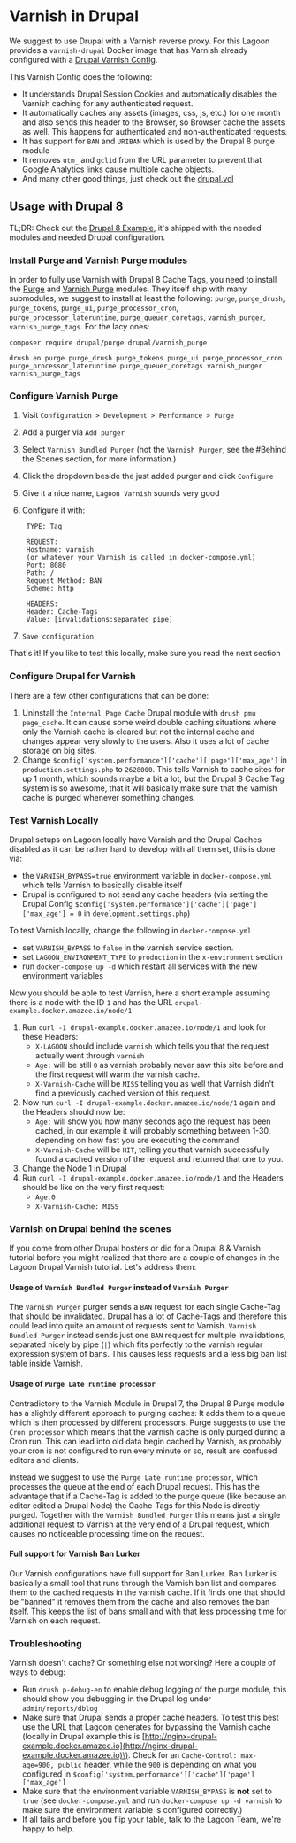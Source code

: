 # Varnish in Drupal

We suggest to use Drupal with a Varnish reverse proxy. For this Lagoon provides a `varnish-drupal` Docker image that has Varnish already configured with a [Drupal Varnish Config](https://github.com/amazeeio/lagoon/blob/master/images/varnish-drupal/drupal.vcl).

This Varnish Config does the following:

* It understands Drupal Session Cookies and automatically disables the Varnish caching for any authenticated request.
* It automatically caches any assets \(images, css, js, etc.\) for one month and also sends this header to the Browser, so Browser cache the assets as well. This happens for authenticated and non-authenticated requests.
* It has support for `BAN` and `URIBAN` which is used by the Drupal 8 purge module
* It removes `utm_` and `gclid` from the URL parameter to prevent that Google Analytics links cause multiple cache objects.
* And many other good things, just check out the [drupal.vcl](https://github.com/amazeeio/lagoon/blob/master/images/varnish-drupal/drupal.vcl)

## Usage with Drupal 8

TL;DR: Check out the [Drupal 8 Example](https://github.com/amazeeio/drupal-example), it's shipped with the needed modules and needed Drupal configuration.

### Install Purge and Varnish Purge modules

In order to fully use Varnish with Drupal 8 Cache Tags, you need to install the [Purge](https://www.drupal.org/project/purge) and [Varnish Purge](https://www.drupal.org/project/varnish_purge) modules. They itself ship with many submodules, we suggest to install at least the following: `purge`, `purge_drush`, `purge_tokens`, `purge_ui`, `purge_processor_cron`, `purge_processor_lateruntime`, `purge_queuer_coretags`, `varnish_purger`, `varnish_purge_tags`. For the lacy ones:

```text
composer require drupal/purge drupal/varnish_purge

drush en purge purge_drush purge_tokens purge_ui purge_processor_cron purge_processor_lateruntime purge_queuer_coretags varnish_purger varnish_purge_tags
```

### Configure Varnish Purge

1. Visit `Configuration > Development > Performance > Purge`
2. Add a purger via `Add purger`
3. Select `Varnish Bundled Purger` \(not the `Varnish Purger`, see the \#Behind the Scenes section, for more information.\)
4. Click the dropdown beside the just added purger and click `Configure`
5. Give it a nice name, `Lagoon Varnish` sounds very good
6. Configure it with:

   ```text
    TYPE: Tag

    REQUEST:
    Hostname: varnish
    (or whatever your Varnish is called in docker-compose.yml)
    Port: 8080
    Path: /
    Request Method: BAN
    Scheme: http

    HEADERS:
    Header: Cache-Tags
    Value: [invalidations:separated_pipe]
   ```

7. `Save configuration`

That's it! If you like to test this locally, make sure you read the next section

### Configure Drupal for Varnish

There are a few other configurations that can be done:

1. Uninstall the `Internal Page Cache` Drupal module with `drush pmu page_cache`. It can cause some weird double caching situations where only the Varnish cache is cleared but not the internal cache and changes appear very slowly to the users. Also it uses a lot of cache storage on big sites.
2. Change `$config['system.performance']['cache']['page']['max_age']` in `production.settings.php` to `2628000`. This tells Varnish to cache sites for up 1 month, which sounds maybe a bit a lot, but the Drupal 8 Cache Tag system is so awesome, that it will basically make sure that the varnish cache is purged whenever something changes.

### Test Varnish Locally

Drupal setups on Lagoon locally have Varnish and the Drupal Caches disabled as it can be rather hard to develop with all them set, this is done via:

* the `VARNISH_BYPASS=true` environment variable in `docker-compose.yml` which tells Varnish to basically disable itself
* Drupal is configured to not send any cache headers \(via setting the Drupal Config `$config['system.performance']['cache']['page']['max_age'] = 0` in `development.settings.php`\)

To test Varnish locally, change the following in `docker-compose.yml`

* set `VARNISH_BYPASS` to `false` in the varnish service section.
* set `LAGOON_ENVIRONMENT_TYPE` to `production` in the `x-environment` section
* run `docker-compose up -d` which restart all services with the new environment variables

Now you should be able to test Varnish, here a short example assuming there is a node with the ID `1` and has the URL `drupal-example.docker.amazee.io/node/1`

1. Run `curl -I drupal-example.docker.amazee.io/node/1` and look for these Headers:
   * `X-LAGOON` should include `varnish` which tells you that the request actually went through `varnish`
   * `Age:` will be still `0` as varnish probably never saw this site before and the first request will warm the varnish cache.
   * `X-Varnish-Cache` will be `MISS` telling you as well that Varnish didn't find a previously cached version of this request.
2. Now run `curl -I drupal-example.docker.amazee.io/node/1` again and the Headers should now be:
   * `Age:` will show you how many seconds ago the request has been cached, in our example it will probably something between 1-30, depending on how fast you are executing the command
   * `X-Varnish-Cache` will be `HIT`, telling you that varnish successfully found a cached version of the request and returned that one to you.
3. Change the Node 1 in Drupal
4. Run `curl -I drupal-example.docker.amazee.io/node/1` and the Headers should be like on the very first request:
   * `Age:0`
   * `X-Varnish-Cache: MISS`

### Varnish on Drupal behind the scenes

If you come from other Drupal hosters or did for a Drupal 8 & Varnish tutorial before you might realized that there are a couple of changes in the Lagoon Drupal Varnish tutorial. Let's address them:

#### Usage of `Varnish Bundled Purger` instead of `Varnish Purger`

The `Varnish Purger` purger sends a `BAN` request for each single Cache-Tag that should be invalidated. Drupal has a lot of Cache-Tags and therefore this could lead into quite an amount of requests sent to Varnish. `Varnish Bundled Purger` instead sends just one `BAN` request for multiple invalidations, separated nicely by pipe \(`|`\) which fits perfectly to the varnish regular expression system of bans. This causes less requests and a less big ban list table inside Varnish.

#### Usage of `Purge Late runtime processor`

Contradictory to the Varnish Module in Drupal 7, the Drupal 8 Purge module has a slightly different approach to purging caches: It adds them to a queue which is then processed by different processors. Purge suggests to use the `Cron processor` which means that the varnish cache is only purged during a Cron run. This can lead into old data begin cached by Varnish, as probably your cron is not configured to run every minute or so, result are confused editors and clients.

Instead we suggest to use the `Purge Late runtime processor`, which processes the queue at the end of each Drupal request. This has the advantage that if a Cache-Tag is added to the purge queue \(like because an editor edited a Drupal Node\) the Cache-Tags for this Node is directly purged. Together with the `Varnish Bundled Purger` this means just a single additional request to Varnish at the very end of a Drupal request, which causes no noticeable processing time on the request.

#### Full support for Varnish Ban Lurker

Our Varnish configurations have full support for Ban Lurker. Ban Lurker is basically a small tool that runs through the Varnish ban list and compares them to the cached requests in the varnish cache. If it finds one that should be "banned" it removes them from the cache and also removes the ban itself. This keeps the list of bans small and with that less processing time for Varnish on each request.

### Troubleshooting

Varnish doesn't cache? Or something else not working? Here a couple of ways to debug:

* Run `drush p-debug-en` to enable debug logging of the purge module, this should show you debugging in the Drupal log under `admin/reports/dblog`
* Make sure that Drupal sends a proper cache headers. To test this best use the URL that Lagoon generates for bypassing the Varnish cache \(locally in Drupal example this is [http://nginx-drupal-example.docker.amazee.io](http://nginx-drupal-example.docker.amazee.io)\). Check for an `Cache-Control: max-age=900, public` header, while the `900` is depending on what you configured in `$config['system.performance']['cache']['page']['max_age']`
* Make sure that the environment variable `VARNISH_BYPASS` is **not** set to `true` \(see `docker-compose.yml` and run `docker-compose up -d varnish` to make sure the environment variable is configured correctly.\)
* If all fails and before you flip your table, talk to the Lagoon Team, we're happy to help.

